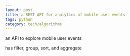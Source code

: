 ```yaml
---
layout: post
title: a REST API for analytics of mobile user events 
tags: python
category: tech/algorithms
---
```


an API to explore mobile user events 

has filter, group, sort, and aggregate

<script src="https://gist.github.com/selimslab/deb13d127776e551ee58d6c9ff293108.js"></script>